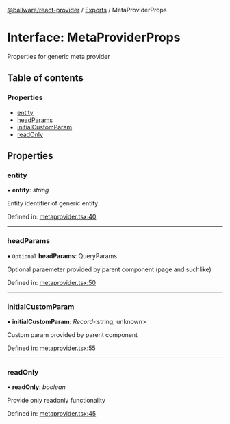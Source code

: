 [@ballware/react-provider](../README.md) / [Exports](../modules.md) / MetaProviderProps

# Interface: MetaProviderProps

Properties for generic meta provider

## Table of contents

### Properties

- [entity](metaproviderprops.md#entity)
- [headParams](metaproviderprops.md#headparams)
- [initialCustomParam](metaproviderprops.md#initialcustomparam)
- [readOnly](metaproviderprops.md#readonly)

## Properties

### entity

• **entity**: *string*

Entity identifier of generic entity

Defined in: [metaprovider.tsx:40](https://github.com/ballware/ballware-client/blob/c28ad0b/packages/react-provider/src/metaprovider.tsx#L40)

___

### headParams

• `Optional` **headParams**: QueryParams

Optional paraemeter provided by parent component (page and suchlike)

Defined in: [metaprovider.tsx:50](https://github.com/ballware/ballware-client/blob/c28ad0b/packages/react-provider/src/metaprovider.tsx#L50)

___

### initialCustomParam

• **initialCustomParam**: *Record*<string, unknown\>

Custom param provided by parent component

Defined in: [metaprovider.tsx:55](https://github.com/ballware/ballware-client/blob/c28ad0b/packages/react-provider/src/metaprovider.tsx#L55)

___

### readOnly

• **readOnly**: *boolean*

Provide only readonly functionality

Defined in: [metaprovider.tsx:45](https://github.com/ballware/ballware-client/blob/c28ad0b/packages/react-provider/src/metaprovider.tsx#L45)
